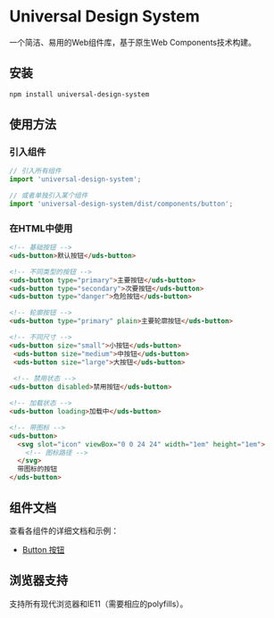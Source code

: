 # Universal Design System

一个简洁、易用的Web组件库，基于原生Web Components技术构建。

## 安装

```bash
npm install universal-design-system
```

## 使用方法

### 引入组件

```js
// 引入所有组件
import 'universal-design-system';

// 或者单独引入某个组件
import 'universal-design-system/dist/components/button';
```

### 在HTML中使用

```html
<!-- 基础按钮 -->
<uds-button>默认按钮</uds-button>

<!-- 不同类型的按钮 -->
<uds-button type="primary">主要按钮</uds-button>
<uds-button type="secondary">次要按钮</uds-button>
<uds-button type="danger">危险按钮</uds-button>

<!-- 轮廓按钮 -->
<uds-button type="primary" plain>主要轮廓按钮</uds-button>

<!-- 不同尺寸 -->
<uds-button size="small">小按钮</uds-button>
 <uds-button size="medium">中按钮</uds-button>
 <uds-button size="large">大按钮</uds-button>
  
 <!-- 禁用状态 -->
<uds-button disabled>禁用按钮</uds-button>

<!-- 加载状态 -->
<uds-button loading>加载中</uds-button>

<!-- 带图标 -->
<uds-button>
  <svg slot="icon" viewBox="0 0 24 24" width="1em" height="1em">
    <!-- 图标路径 -->
  </svg>
  带图标的按钮
</uds-button>
```

## 组件文档

查看各组件的详细文档和示例：

- [Button 按钮](./src/components/button/README.md)

## 浏览器支持

支持所有现代浏览器和IE11（需要相应的polyfills）。

